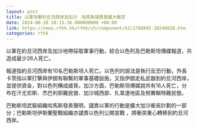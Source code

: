 ```yaml
---
layout: post
title: 以軍攻擊約旦河西岸及加沙　哈馬斯譴責是擴大衝突
date: 2024-08-28 20:15:36.000000000 +08:00
link: https://news.rthk.hk/rthk/ch/component/k2/1768045-20240828.htm
categories: rthk
---
```


以軍在約旦河西岸及加沙地帶採取軍事行動，綜合以色列及巴勒斯坦傳媒報道，共造成最少26人死亡。

報道指約旦河西岸有10名巴勒斯坦人死亡。以色列的說法是執行反恐行動，外長卡茨指以軍打擊與伊朗有聯繫的軍事基礎設施，又指伊朗走私武器到約旦河西岸，並提供資金，對以色列構成威脅。加沙方面，巴勒斯坦傳媒說共有16人死亡，分布在汗尤尼斯、杰巴利耶難民營、加沙城西部、扎韋達地區及努賽賴特難民營。

巴勒斯坦武裝組織哈馬斯發表聲明，譴責以軍的行動是擴大加沙衝突計劃的一部分；巴勒斯坦伊斯蘭聖戰組織亦譴責以色列公開宣戰 ，將衝突重心轉移到約旦河西岸。
